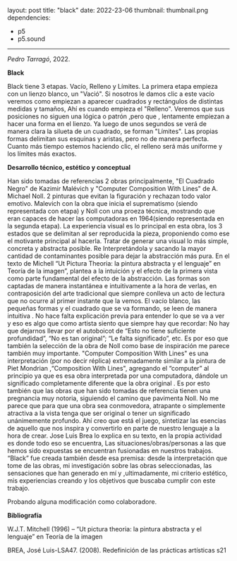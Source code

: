 layout: post
title: "black"
date: 2022-23-06
thumbnail: thumbnail.png
dependencies:
  - p5
  - p5.sound
---

<div id="div-sketch">
  <script type="text/javascript" src="sketch.js"></script>
</div>

_Pedro Tarragó_, 2022.

**Black**

Black tiene 3 etapas. Vacío, Relleno y Límites. La primera etapa empieza con un lienzo blanco, un "Vació". Si nosotros le damos clic a este vacío veremos como empiezan a aparecer cuadrados y rectángulos de distintas medidas y tamaños, Ahí es cuando empieza el "Relleno". Veremos que sus posiciones no siguen una lógica o patrón ,pero que , lentamente empiezan a hacer una forma en el lienzo. Ya luego de unos segundos se verá de manera clara la silueta de un cuadrado, se forman "Límites". Las propias formas delimitan sus esquinas y aristas, pero no de manera perfecta. Cuanto más tiempo estemos haciendo clic, el relleno será más uniforme y los límites más exactos. 

**Desarrollo técnico, estético y conceptual**

Han sido tomadas de referencias 2 obras principalmente, "El Cuadrado Negro" de Kazimir Malévich y "Computer Composition With Lines" de A. Michael Noll. 2 pinturas que evitan la figuración y rechazan todo valor emotivo. Malevich con la obra que inicia el suprematismo (siendo representada con etapa) y Noll con una proeza técnica, mostrando que eran capaces de hacer las computadoras en 1964(siendo representada en la segunda etapa). 
La experiencia visual es lo principal en esta obra, los 3 estados que se delimitan al ser reproducida la pieza, proponiendo como ese el motivante principal al hacerla. Tratar de generar una visual lo más simple, concreta y abstracta posible. Re Interpretándola y sacando la mayor cantidad de contaminantes posible para dejar la abstracción más pura. En el texto de Michell “Ut Pictura Theoria: la pintura abstracta y el lenguaje” en Teoría de la imagen”, plantea a la intuición y el efecto de la primera vista como parte fundamental del efecto de la abstracción. Las formas son captadas de manera instantánea e intuitivamente a la hora de verlas, en contraposición del arte tradicional que siempre conlleva un acto de lectura que no ocurre al primer instante que la vemos. El vacío blanco, las pequeñas formas y el cuadrado que se va formando, se leen de manera intuitiva
.
No hace falta explicación previa para entender lo que se va a ver y eso es algo que como artista siento que siempre hay que recordar: No hay que dejarnos llevar por el autoboicot de “Esto no tiene suficiente profundidad”, “No es tan original”; “Le falta significado”, etc. Es por eso que también la selección de la obra de Noll como base de inspiración me parece también muy importante. "Computer Composition With Lines" es una interpretación (por no decir réplica) extremadamente similar a la pintura de Piet Mondrian ,“Composition With Lines", agregando el “computer” al principio ya que es esa obra interpretada por una computadora, dándole un significado completamente diferente que la obra original . Es por esto también que las obras que han sido tomadas de referencia tienen una pregnancia muy notoria, siguiendo el camino que pavimenta Noll. No me parece que para que una obra sea conmovedora, atrapante o simplemente atractiva a la vista tenga que ser original o tener un significado unánimemente profundo. Ahí creo que está el juego, sintetizar las esencias de aquello que nos inspira y convertirlo en parte de nuestro lenguaje a la hora de crear. Jose Luis Brea lo explica en su texto, en la propia actividad es donde todo eso se encuentra, Las situaciones/obras/personas a las que hemos sido expuestas se encuentran fusionadas en nuestros trabajos. “Black” fue creada también desde esa premisa: desde la interpretación que tome de las obras, mi investigación sobre las obras seleccionadas, las sensaciones que han generado en mí y ,ultimadamente, mi criterio estético, mis experiencias creando y los objetivos que buscaba cumplir con este trabajo.

Probando alguna modificación como colaboradore.

**Bibliografía**

W.J.T. Mitchell (1996) – “Ut pictura theoria: la pintura abstracta y el lenguaje” en Teoría de la imagen

BREA, José Luis-LSA47. (2008). Redefinición de las prácticas artísticas s21

